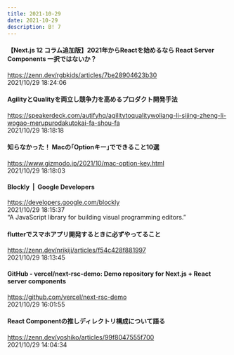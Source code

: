 ```yaml
---
title: 2021-10-29
date: 2021-10-29
description: B! 7
---
```


#### 【Next.js 12 コラム追加版】2021年からReactを始めるなら React Server Components 一択ではないか？
https://zenn.dev/rgbkids/articles/7be28904623b30<br>
2021/10/29 18:24:06<br>


#### AgilityとQualityを両立し競争力を高めるプロダクト開発手法
https://speakerdeck.com/autifyhq/agilitytoqualitywoliang-li-sijing-zheng-li-wogao-merupurodakutokai-fa-shou-fa<br>
2021/10/29 18:18:18<br>


#### 知らなかった！ Macの｢Optionキー｣でできること10選
https://www.gizmodo.jp/2021/10/mac-option-key.html<br>
2021/10/29 18:18:03<br>


#### Blockly  |  Google Developers
https://developers.google.com/blockly<br>
2021/10/29 18:15:37<br>
“A JavaScript library for building visual programming editors.”


#### flutterでスマホアプリ開発するときに必ずやってること
https://zenn.dev/nrikiji/articles/f54c428f881997<br>
2021/10/29 18:13:45<br>


#### GitHub - vercel/next-rsc-demo: Demo repository for Next.js + React server components
https://github.com/vercel/next-rsc-demo<br>
2021/10/29 16:01:55<br>


#### React Componentの推しディレクトリ構成について語る
https://zenn.dev/yoshiko/articles/99f8047555f700<br>
2021/10/29 14:04:34<br>


